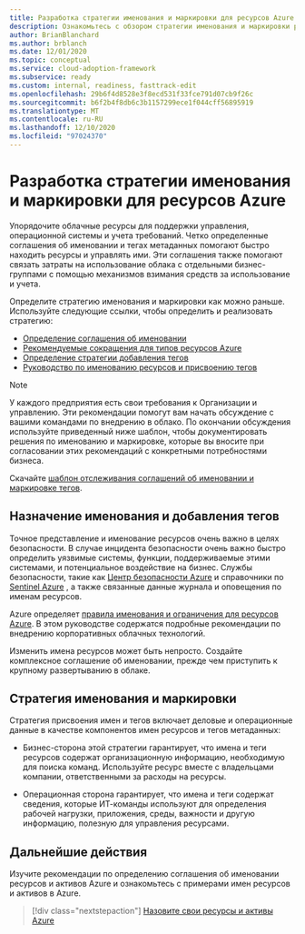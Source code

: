 ```yaml
---
title: Разработка стратегии именования и маркировки для ресурсов Azure
description: Ознакомьтесь с обзором стратегии именования и маркировки ресурсов для корпоративных облачных операций по внедрению.
author: BrianBlanchard
ms.author: brblanch
ms.date: 12/01/2020
ms.topic: conceptual
ms.service: cloud-adoption-framework
ms.subservice: ready
ms.custom: internal, readiness, fasttrack-edit
ms.openlocfilehash: 29b6f4d8528e3f8ecd531f33fce791d07cb9f26c
ms.sourcegitcommit: b6f2b4f8db6c3b1157299ece1f044cff56895919
ms.translationtype: MT
ms.contentlocale: ru-RU
ms.lasthandoff: 12/10/2020
ms.locfileid: "97024370"
---
```

# <a name="develop-your-naming-and-tagging-strategy-for-azure-resources"></a>Разработка стратегии именования и маркировки для ресурсов Azure

Упорядочите облачные ресурсы для поддержки управления, операционной системы и учета требований. Четко определенные соглашения об именовании и тегах метаданных помогают быстро находить ресурсы и управлять ими. Эти соглашения также помогают связать затраты на использование облака с отдельными бизнес-группами с помощью механизмов взимания средств за использование и учета.

Определите стратегию именования и маркировки как можно раньше. Используйте следующие ссылки, чтобы определить и реализовать стратегию:

- [Определение соглашения об именовании](./resource-naming.md)
- [Рекомендуемые сокращения для типов ресурсов Azure](./resource-abbreviations.md)
- [Определение стратегии добавления тегов](./resource-tagging.md)
- [Руководство по именованию ресурсов и присвоению тегов](../../decision-guides/resource-tagging/index.md)

> [!NOTE]
> У каждого предприятия есть свои требования к Организации и управлению. Эти рекомендации помогут вам начать обсуждение с вашими командами по внедрению в облако. По окончании обсуждения используйте приведенный ниже шаблон, чтобы документировать решения по именованию и маркировке, которые вы вносите при согласовании этих рекомендаций с конкретными потребностями бизнеса.
>
> Скачайте [шаблон отслеживания соглашений об именовании и маркировке тегов](https://raw.githubusercontent.com/microsoft/CloudAdoptionFramework/master/ready/naming-and-tagging-conventions-tracking-template.xlsx).

## <a name="purpose-of-naming-and-tagging"></a>Назначение именования и добавления тегов

Точное представление и именование ресурсов очень важно в целях безопасности. В случае инцидента безопасности очень важно быстро определить уязвимые системы, функции, поддерживаемые этими системами, и потенциальное воздействие на бизнес. Службы безопасности, такие как [Центр безопасности Azure](/azure/security-center/security-center-introduction) и справочники по [Sentinel Azure](/azure/sentinel) , а также связанные данные журнала и оповещения по именам ресурсов.

Azure определяет [правила именования и ограничения для ресурсов Azure](/azure/azure-resource-manager/management/resource-name-rules). В этом руководстве содержатся подробные рекомендации по внедрению корпоративных облачных технологий.

Изменить имена ресурсов может быть непросто. Создайте комплексное соглашение об именовании, прежде чем приступить к крупному развертыванию в облаке.

## <a name="naming-and-tagging-strategy"></a>Стратегия именования и маркировки

Стратегия присвоения имен и тегов включает деловые и операционные данные в качестве компонентов имен ресурсов и тегов метаданных:

- Бизнес-сторона этой стратегии гарантирует, что имена и теги ресурсов содержат организационную информацию, необходимую для поиска команд. Используйте ресурс вместе с владельцами компании, ответственными за расходы на ресурсы.

- Операционная сторона гарантирует, что имена и теги содержат сведения, которые ИТ-команды используют для определения рабочей нагрузки, приложения, среды, важности и другую информацию, полезную для управления ресурсами.

## <a name="next-steps"></a>Дальнейшие действия

Изучите рекомендации по определению соглашения об именовании ресурсов и активов Azure и ознакомьтесь с примерами имен ресурсов и активов в Azure.

> [!div class="nextstepaction"]
> [Назовите свои ресурсы и активы Azure](./resource-naming.md)
